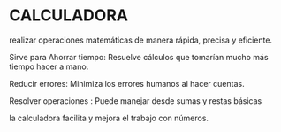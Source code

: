 # CALCULADORA
 realizar operaciones matemáticas de manera rápida, precisa y eficiente.
 
 Sirve para Ahorrar tiempo: Resuelve cálculos que tomarían mucho más tiempo hacer a mano.

Reducir errores: Minimiza los errores humanos al hacer cuentas.

Resolver operaciones : Puede manejar desde sumas y restas básicas

la  calculadora facilita y mejora el trabajo con números.
